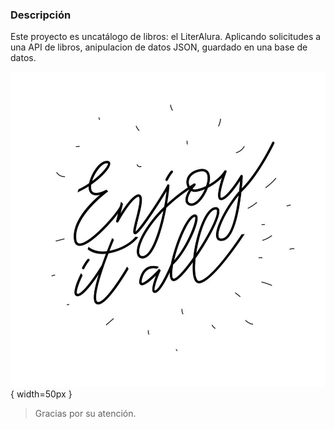 ### Descripción 


Este proyecto es uncatálogo de libros: el LiterAlura. Aplicando solicitudes a una API de libros, anipulacion de datos JSON, guardado en una base de datos.

![](https://github.com/Santyazr/Challenge_Oracle2/blob/main/hand-drawn-lettering-enjoy-it-all-vector.jpg){ width=50px }
> Gracias por su atención.
